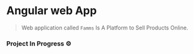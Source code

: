 # Angular web App

> Web application called `Famms` Is A Platform to Sell Products Online. 

### Project In Progress ⚙️ 
